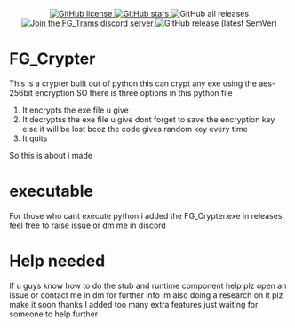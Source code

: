 <p align="center">
<a href="https://github.com/furjac/FG_Crypter">
    <img src="https://img.shields.io/github/license/furjac/FG_Crypter" alt="GitHub license" />
  </a>
  <a href="https://github.com/furjac/FG_Crypter/stargazers">
    <img src="https://img.shields.io/github/stars/furjac/FG_Crypter" alt="GitHub stars" />
  </a>
  <img src="https://img.shields.io/github/downloads/furjac/FG_Crypter/total" alt="GitHub all releases" />
  <a href="https://discord.gg/YN9RKxewsq">
    <img src="https://img.shields.io/discord/1026098018929360967.svg?label=&logo=discord&logoColor=ffffff&color=5865F2" alt="Join the FG_Trams discord server" />
  </a>
  <img src="https://img.shields.io/github/v/release/furjac/FG_Crypter" alt="GitHub release (latest SemVer)" />
</p>

# FG_Crypter
This is a crypter built out of python this can crypt any exe using the aes-256bit encryption
SO there is three options in this python file
1. It encrypts the exe file u give
2. It decryptss the exe file u give dont forget to save the encryption key else it will be lost bcoz the code gives random key every time
3. It quits

So this is about i made

# executable

For those who cant execute python i added the FG_Crypter.exe in releases feel free to raise issue or dm me in discord

# Help needed

If u guys know how to do the stub and runtime component help plz open an issue or contact me in dm
for further info im also doing a research on it plz make it soon thanks
I added too many extra features just waiting for someone to help further

